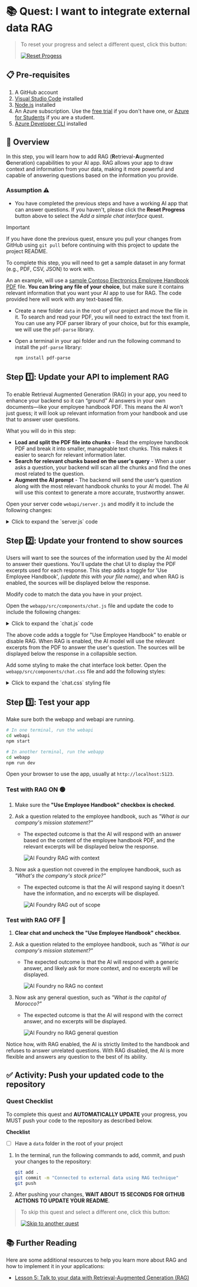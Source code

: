 # 📚 Quest: I want to integrate external data RAG

> To reset your progress and select a different quest, click this button:
>
> [![Reset Progess](https://img.shields.io/badge/Reset--Progress-ff3860?logo=mattermost)](../../issues/new?title=Reset+Quest&labels=reset-quest&body=🔄+I+want+to+reset+my+AI+learning+quest+and+start+from+the+beginning.%0A%0A**Please+wait+about+15+seconds.+Your+progress+will+be+reset,+this+issue+will+automatically+close,+and+you+will+be+taken+back+to+the+Welcome+step+to+select+a+new+quest.**)

## 📋 Pre-requisites

1. A GitHub account
2. [Visual Studio Code](https://code.visualstudio.com/) installed
3. [Node.js](https://nodejs.org/en) installed
4. An Azure subscription. Use the [free trial](https://azure.microsoft.com/free/) if you don't have one, or [Azure for Students](https://azure.microsoft.com/free/students/) if you are a student.
4. [Azure Developer CLI](https://learn.microsoft.com/en-us/azure/developer/azure-developer-cli/install-azd?tabs=winget-windows%2Cbrew-mac%2Cscript-linux&pivots=os-windows) installed

## 📝 Overview

In this step, you will learn how to add RAG (**R**etrieval-**A**ugmented **G**eneration) capabilities to your AI app. RAG allows your app to draw context and information from your data, making it more powerful and capable of answering questions based on the information you provide.

### Assumption ⚠️

- You have completed the previous steps and have a working AI app that can answer questions. If you haven't, please click the **Reset Progress** button above to select the _Add a simple chat interface_ quest.

> [!IMPORTANT]  
> If you have done the previous quest, ensure you pull your changes from GitHub using `git pull` before continuing with this project to update the project README.

To complete this step, you will need to get a sample dataset in any format (e.g., PDF, CSV, JSON) to work with. 

An an example, will use a [sample Contoso Electronics Employee Handbook PDF](https://github.com/Azure-Samples/JS-AI-Build-a-thon/blob/assets/jsai-buildathon-assets/employee_handbook.pdf) file. **You can bring any file of your choice**, but make sure it contains relevant information that you want your AI app to use for RAG. The code provided here will work with any text-based file.

- Create a new folder `data` in the root of your project and move the file in it. To search and read your PDF, you will need to extract the text from it. You can use any PDF parser library of your choice, but for this example, we will use the `pdf-parse` library.

- Open a terminal in your api folder and run the following command to install the `pdf-parse` library:

  ```bash
  npm install pdf-parse
  ```

## Step 1️⃣: Update your API to implement RAG

To enable Retrieval Augmented Generation (RAG) in your app, you need to enhance your backend so it can “ground” AI answers in your own documents—like your employee handbook PDF. This means the AI won’t just guess; it will look up relevant information from your handbook and use that to answer user questions.

What you will do in this step:
- **Load and split the PDF file into chunks** - Read the employee handbook PDF and break it into smaller, manageable text chunks. This makes it easier to search for relevant information later.
- **Search for relevant chunks based on the user's query** - When a user asks a question, your backend will scan all the chunks and find the ones most related to the question.
- **Augment the AI prompt** - The backend will send the user’s question along with the most relevant handbook chunks to your AI model. The AI will use this context to generate a more accurate, trustworthy answer.


Open your server code `webapi/server.js` and modify it to include the following changes:

<details> <summary>Click to expand the `server.js` code</summary>

```javascript
// add at the top of the file -----------------------------------------
import ModelClient, { isUnexpected } from "@azure-rest/ai-inference";
import { AzureKeyCredential } from "@azure/core-auth";
import fs from "fs";
import path from "path";
import { fileURLToPath } from 'url';
import { dirname } from 'path';
import pdfParse from 'pdf-parse/lib/pdf-parse.js';
// --------------------------------------------------------------------

// add before the client initialization -------------------------------
const __filename = fileURLToPath(import.meta.url);
const __dirname = dirname(__filename);
const projectRoot = path.resolve(__dirname, '../..');
const pdfPath = path.join(projectRoot, 'data/employee_handbook.pdf'); // Update with your PDF file name
// --------------------------------------------------------------------

// add before app.post handler-----------------------------------------
let pdfText = null; 
let pdfChunks = []; 
const CHUNK_SIZE = 800; 

async function loadPDF() {
  if (pdfText) return pdfText;

  if (!fs.existsSync(pdfPath)) return "PDF not found.";

  const dataBuffer = fs.readFileSync(pdfPath);
  const data = await pdfParse(dataBuffer); 
  pdfText = data.text; /
  let currentChunk = ""; 
  const words = pdfText.split(/\s+/); 

  for (const word of words) {
    if ((currentChunk + " " + word).length <= CHUNK_SIZE) {
      currentChunk += (currentChunk ? " " : "") + word;
    } else {
      pdfChunks.push(currentChunk);
      currentChunk = word;
    }
  }
  if (currentChunk) pdfChunks.push(currentChunk);
  return pdfText;
}

function retrieveRelevantContent(query) {
  const queryTerms = query.toLowerCase().split(/\s+/) // Converts query to relevant search terms
    .filter(term => term.length > 3)
    .map(term => term.replace(/[.,?!;:()"']/g, ""));

  if (queryTerms.length === 0) return [];
  const scoredChunks = pdfChunks.map(chunk => {
    const chunkLower = chunk.toLowerCase(); 
    let score = 0; 
    for (const term of queryTerms) {
      const regex = new RegExp(term, 'gi');
      const matches = chunkLower.match(regex);
      if (matches) score += matches.length;
    }
    return { chunk, score };
  });
  return scoredChunks
    .filter(item => item.score > 0)
    .sort((a, b) => b.score - a.score)
    .slice(0, 3)
    .map(item => item.chunk);
}
// --------------------------------------------------------------------

// replace the entire app.post handler with the following code --------
app.post("/chat", async (req, res) => {
  const userMessage = req.body.message;
  const useRAG = req.body.useRAG === undefined ? true : req.body.useRAG; 
  let messages = [];
  let sources = [];
  if (useRAG) {
    await loadPDF();
    sources = retrieveRelevantContent(userMessage);
    if (sources.length > 0) {
      messages.push({ 
        role: "system", 
        content: `You are a helpful assistant answering questions about the company based on its employee handbook. 
        Use ONLY the following information from the handbook to answer the user's question.
        If you can't find relevant information in the provided context, say so clearly.
        --- EMPLOYEE HANDBOOK EXCERPTS ---
        ${sources.join('\n\n')}
        --- END OF EXCERPTS ---`
      });
    } else {
      messages.push({
        role: "system",
        content: "You are a helpful assistant. No relevant information was found in the employee handbook for this question."
      });
    }
  } else {
    messages.push({
      role: "system",
      content: "You are a helpful assistant."
    });
  }
  messages.push({ role: "user", content: userMessage });

  try {
    const response = await client.path("chat/completions").post({
      body: {
        messages,
        max_tokens: 4096,
        temperature: 1,
        top_p: 1,
        model: "gpt-4o",
      },
    });
    if (isUnexpected(response)) throw new Error(response.body.error || "Model API error");
    res.json({
      reply: response.body.choices[0].message.content,
      sources: useRAG ? sources : []
    });
  } catch (err) {
    res.status(500).json({ error: "Model call failed", message: err.message });
  }
});

const PORT = process.env.PORT || 3001;
app.listen(PORT, () => {
  console.log(`AI API server running on port ${PORT}`);
});
```
</details>


## Step 2️⃣: Update your frontend to show sources

Users will want to see the sources of the information used by the AI model to answer their questions. You'll update the chat UI to display the PDF excerpts used for each response. This step adds a toggle for 'Use Employee Handbook', _(update this with your file name)_, and when RAG is enabled, the sources will be displayed below the response.

Modify code to match the data you have in your project.

Open the `webapp/src/components/chat.js` file and update the code to include the following changes:

<details> <summary>Click to expand the `chat.js` code</summary>

```javascript
// add isRetrieving and ragEnabled properties to the class & initialize them in the constructor
export class ChatInterface extends LitElement {
  static get properties() {
    return {
      messages: { type: Array },
      inputMessage: { type: String },
      isLoading: { type: Boolean },
      isRetrieving: { type: Boolean },
      ragEnabled: { type: Boolean }
    };
  }

  constructor() {
    super();
    this.messages = [];
    this.inputMessage = '';
    this.isLoading = false;
    this.isRetrieving = false;
    this.ragEnabled = true; // Enable by default
  }
// --------------------------------------------------------------------

// replace the render method with the following code
  render() {
    return html`
    <div class="chat-container">
      <div class="chat-header">
        <button class="clear-cache-btn" @click=${this._clearCache}> 🧹Clear Chat</button>
        <label class="rag-toggle">
          <input type="checkbox" ?checked=${this.ragEnabled} @change=${this._toggleRag}>
          Use Employee Handbook
        </label>
      </div>
      <div class="chat-messages">
        ${this.messages.map(message => html`
          <div class="message ${message.role === 'user' ? 'user-message' : 'ai-message'}">
            <div class="message-content">
              <span class="message-sender">${message.role === 'user' ? 'You' : 'AI'}</span>
              <p>${message.content}</p>
              ${this.ragEnabled && message.sources && message.sources.length > 0 ? html`
                <details class="sources">
                  <summary>📚 Sources</summary>
                  <div class="sources-content">
                    ${message.sources.map(source => html`<p>${source}</p>`)}
                  </div>
                </details>
              ` : ''}
            </div>
          </div>
        `)}
        ${this.isRetrieving ? html`
          <div class="message system-message">
            <p>📚 Searching employee handbook...</p>
          </div>
        ` : ''}
        ${this.isLoading && !this.isRetrieving ? html`
          <div class="message ai-message">
            <div class="message-content">
              <span class="message-sender">AI</span>
              <p>Thinking...</p>
            </div>
          </div>
        ` : ''}
      </div>
      <div class="chat-input">
        <input 
          type="text" 
          placeholder="Ask about company policies, benefits, etc..." 
          .value=${this.inputMessage}
          @input=${this._handleInput}
          @keyup=${this._handleKeyUp}
        />
        <button @click=${this._sendMessage} ?disabled=${this.isLoading || !this.inputMessage.trim()}>
          Send
        </button>
      </div>
    </div>
  `;
  }
// ---------------------------------------------------------------------------

// add method to handle the toggle change
  _toggleRag(e) {
    this.ragEnabled = e.target.checked;
  }
// ---------------------------------------------------------------------------

// after the _sendMessage method, update the API call to include the ragEnabled property
  async _apiCall(message) {
    const res = await fetch("http://localhost:3001/chat", {
      method: "POST",
      headers: { "Content-Type": "application/json" },
      body: JSON.stringify({ 
        message,
        useRAG: this.ragEnabled 
      }),
    });
    const data = await res.json();
    return data;
  }
}

```
</details>

The above code adds a toggle for "Use Employee Handbook" to enable or disable RAG. When RAG is enabled, the AI model will use the relevant excerpts from the PDF to answer the user's question. The sources will be displayed below the response in a collapsible section.


Add some styling to make the chat interface look better. Open the `webapp/src/components/chat.css` file and add the following styles:

<details> <summary>Click to expand the `chat.css` styling file</summary>

```css
/* Add these styles */

.rag-toggle {
  float: right;
  display: flex;
  align-items: center;
  gap: 5px;
  font-size: 0.9rem;
}

.system-message {
  background-color: #f8f9fa;
  font-style: italic;
  text-align: center;
  padding: 8px;
  border-radius: 10px;
}

.sources {
  margin-top: 8px;
  font-size: 0.85rem;
  cursor: pointer;
}

.sources summary {
  color: #0d6efd;
  font-weight: bold;
}

.sources-content {
  background-color: #f8f9fa;
  padding: 10px;
  border-radius: 4px;
  margin-top: 5px;
  max-height: 200px;
  overflow-y: auto;
  border-left: 3px solid #6c757d;
}
```
</details>

## Step 3️⃣: Test your app

Make sure both the webapp and webapi are running.

```bash
# In one terminal, run the webapi
cd webapi
npm start

# In another terminal, run the webapp
cd webapp
npm run dev
```
Open your browser to use the app, usually at `http://localhost:5123`. 

### Test with RAG ON 🟢

1. Make sure the **"Use Employee Handbook" checkbox is checked**.
2. Ask a question related to the employee handbook, such as _"What is our company's mission statement?"_
   - The expected outcome is that the AI will respond with an answer based on the content of the employee handbook PDF, and the relevant excerpts will be displayed below the response.

      ![AI Foundry RAG with context](https://github.com/Azure-Samples/JS-AI-Build-a-thon/blob/assets/jsai-buildathon-assets/ai-app-with-rag.png?raw=true)

3. Now ask a question not covered in the employee handbook, such as _"What's the company's stock price?"_
    - The expected outcome is that the AI will respond saying it doesn't have the information, and no excerpts will be displayed.

      ![AI Foundry RAG out of scope](https://github.com/Azure-Samples/JS-AI-Build-a-thon/blob/assets/jsai-buildathon-assets/ai-app-with-rag-outofscope.png?raw=true)

### Test with RAG OFF 🔴 
1. **Clear chat and uncheck the "Use Employee Handbook" checkbox**.
2. Ask a question related to the employee handbook, such as _"What is our company's mission statement?"_
   - The expected outcome is that the AI will respond with a generic answer, and likely ask for more context, and no excerpts will be displayed.

      ![AI Foundry no RAG no context](https://github.com/Azure-Samples/JS-AI-Build-a-thon/blob/assets/jsai-buildathon-assets/no-rag-company.png?raw=true)

3. Now ask any general question, such as _"What is the capital of Morocco?"_
   - The expected outcome is that the AI will respond with the correct answer, and no excerpts will be displayed.

      ![AI Foundry no RAG general question](https://github.com/Azure-Samples/JS-AI-Build-a-thon/blob/assets/jsai-buildathon-assets/no-rag-general.png?raw=true)

Notice how, with RAG enabled, the AI is strictly limited to the handbook and refuses to answer unrelated questions. With RAG disabled, the AI is more flexible and answers any question to the best of its ability.
   

## ✅ Activity: Push your updated code to the repository

### Quest Checklist

To complete this quest and **AUTOMATICALLY UPDATE** your progress, you MUST push your code to the repository as described below.

**Checklist**

- [ ] Have a `data` folder in the root of your project 

1. In the terminal, run the following commands to add, commit, and push your changes to the repository:

    ```bash
    git add .
    git commit -m "Connected to external data using RAG technique"
    git push
    ```
2.  After pushing your changes, **WAIT ABOUT 15 SECONDS FOR GITHUB ACTIONS TO UPDATE YOUR README**.

> To skip this quest and select a different one, click this button:
>
> [![Skip to another quest](https://img.shields.io/badge/Skip--to--another--quest-ff3860?logo=mattermost)](../../issues/new?title=Skip+quest&labels=reset-quest&body=🔄+I+want+to+reset+my+AI+learning+quest+and+start+from+the+beginning.%0A%0A**Please+wait+about+15+seconds.+Your+progress+will+be+reset,+this+issue+will+automatically+close,+and+you+will+be+taken+back+to+the+Welcome+step+to+select+a+new+quest.**)


## 📚 Further Reading

Here are some additional resources to help you learn more about RAG and how to implement it in your applications:
- [Lesson 5: Talk to your data with Retrieval-Augmented Generation (RAG)](https://github.com/microsoft/generative-ai-with-javascript/blob/main/lessons/05-rag/README.md)